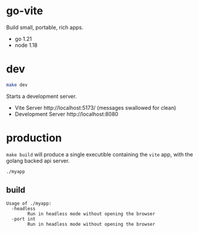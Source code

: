 # go-vite

Build small, portable, rich apps.

* go 1.21
* node 1.18

# dev

```bash
make dev
```

Starts a development server.

* Vite Server http://localhost:5173/ (messages swallowed for clean)
* Development Server http://localhost:8080


# production

`make build` will produce a single executible containing the `vite` app, with the golang backed api server.

```bash
./myapp
```

## build

```
Usage of ./myapp:
  -headless
        Run in headless mode without opening the browser
  -port int
        Run in headless mode without opening the browser
```



